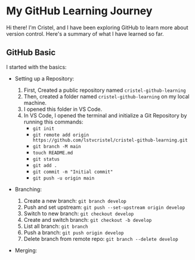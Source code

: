 # My GitHub Learning Journey

Hi there! I'm Cristel, and I have been exploring GitHub to learn more about version control. Here's a summary of what I have learned so far.

## GitHub Basic

I started with the basics:

* Setting up a Repository:

  1. First, Created a public repository named `cristel-github-learning`
  2. Then, created a folder named `cristel-github-learning` on my local machine.
  3. I opened this folder in VS Code.
  4. In VS Code, I opened the terminal and initialize a Git Repository by running this commands:
     * `git init`
     * `git remote add origin https://github.com/lstvcristel/cristel-github-learning.git`
     * `git branch -M main`
     * `touch README.md`
     * `git status`
     * `git add .`
     * `git commit -m "Initial commit"`
     * `git push -u origin main`

* Branching:

  1. Create a new branch: `git branch develop`
  2. Push and set upstream: `git push --set-upstream origin develop`
  3. Switch to new branch: `git checkout develop`
  4. Create and switch branch: `git checkout -b develop`
  5. List all branch: `git branch`
  6. Push a branch: `git push origin develop`
  7. Delete branch from remote repo: `git branch --delete develop`

* Merging:

